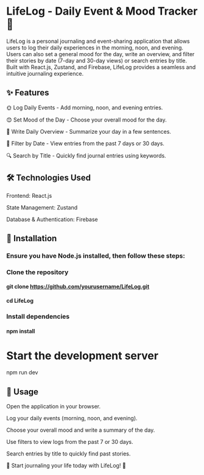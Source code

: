 # LifeLog - Daily Event & Mood Tracker 📝

LifeLog is a personal journaling and event-sharing application that allows users to log their daily experiences in the morning, noon, and evening. Users can also set a general mood for the day, write an overview, and filter their stories by date (7-day and 30-day views) or search entries by title. Built with React.js, Zustand, and Firebase, LifeLog provides a seamless and intuitive journaling experience.


## ✨ Features

🌞 Log Daily Events - Add morning, noon, and evening entries.

😊 Set Mood of the Day - Choose your overall mood for the day.

📝 Write Daily Overview - Summarize your day in a few sentences.

📅 Filter by Date - View entries from the past 7 days or 30 days.

🔍 Search by Title - Quickly find journal entries using keywords.

## 🛠 Technologies Used

Frontend: React.js

State Management: Zustand

Database & Authentication: Firebase

## 🔧 Installation

### Ensure you have Node.js installed, then follow these steps:

### Clone the repository
#### git clone https://github.com/yourusername/LifeLog.git
#### cd LifeLog

### Install dependencies
#### npm install

# Start the development server
npm run dev

## 🚀 Usage

Open the application in your browser.

Log your daily events (morning, noon, and evening).

Choose your overall mood and write a summary of the day.

Use filters to view logs from the past 7 or 30 days.

Search entries by title to quickly find past stories.

🚀 Start journaling your life today with LifeLog! 🎉
